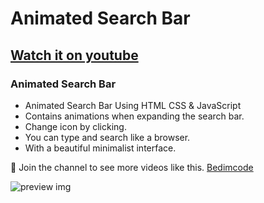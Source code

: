 # Animated Search Bar
## [Watch it on youtube](https://youtu.be/TFXfpSjgI8Y)
### Animated Search Bar

- Animated Search Bar Using HTML CSS & JavaScript
- Contains animations when expanding the search bar.
- Change icon by clicking.
- You can type and search like a browser.
- With a beautiful minimalist interface.

💙 Join the channel to see more videos like this. [Bedimcode](https://www.youtube.com/c/Bedimcode)

![preview img](/preview.png)
